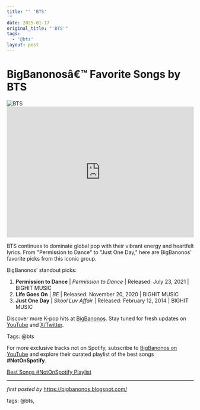 ```yaml
---
title: "' 'BTS'
'"
date: 2025-01-17
original_title: "'BTS'"
tags:
  - '@bts'
layout: post
---
```

<!-- Title of the Post -->
<h1 >BigBanonosâ€™ Favorite Songs by BTS</h1> <!-- Featured Image -->
<div > <img src="https://i.scdn.co/image/ab6761610000e5ebd642648235ebf3460d2d1f6a" alt="BTS">
</div> <!-- Spotify Embed -->
<div > <iframe src="https://open.spotify.com/embed/playlist/2HjqNwfhLvNVkWwTFWGnN8?utm_source=generator" width="100%" height="352" frameBorder="0" allowfullscreen="" allow="autoplay; clipboard-write; encrypted-media; fullscreen; picture-in-picture" loading="lazy"></iframe>
</div> <!-- Introductory Text -->
<p >BTS continues to dominate global pop with their vibrant energy and heartfelt lyrics. From "Permission to Dance" to "Just One Day," here are BigBanonos' favorite picks from this iconic group.</p> <!-- Song Highlights -->
<div > <p>BigBanonos' standout picks:</p> <ol> <li><strong>Permission to Dance</strong> | <em>Permission to Dance</em> | Released: July 23, 2021 | BIGHIT MUSIC</li> <li><strong>Life Goes On</strong> | <em>BE</em> | Released: November 20, 2020 | BIGHIT MUSIC</li> <li><strong>Just One Day</strong> | <em>Skool Luv Affair</em> | Released: February 12, 2014 | BIGHIT MUSIC</li> </ol>
</div> <!-- Footer Links -->
<div > <p>Discover more K-pop hits at <a href="https://bigbanonos.blogspot.com/" target="_blank">BigBanonos</a>. Stay tuned for fresh updates on <a href="https://www.youtube.com/@BigBanonos" target="_blank">YouTube</a> and <a href="https://x.com/bigbanonos" target="_blank">X/Twitter</a>.</p>
</div> <!-- Tags -->
<p >Tags: @bts</p>


<!--Subscribe and Playlist Links-->
<div>
    <p>For more exclusive tracks not on Spotify, subscribe to <a href="https://www.youtube.com/@BigBanonos" target="_blank">BigBanonos on YouTube</a> and explore their curated playlist of the best songs <strong>#NotOnSpotify</strong>.</p>
    <p><a href="https://www.youtube.com/playlist?list=PLtuNtuTatqI0kFahUCbtbfenC_ET5O_tr" target="_blank">Best Songs #NotOnSpotify Playlist<br /></a></p></div>

<hr />

<p><em>first posted by</em> <a href="https://bigbanonos.blogspot.com/" rel="noopener" target="_new">https://bigbanonos.blogspot.com/</a></p>

<p>tags: @bts,</p>
